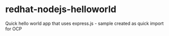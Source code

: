 # redhat-nodejs-helloworld
Quick hello world app that uses express.js - sample created as quick import for OCP
